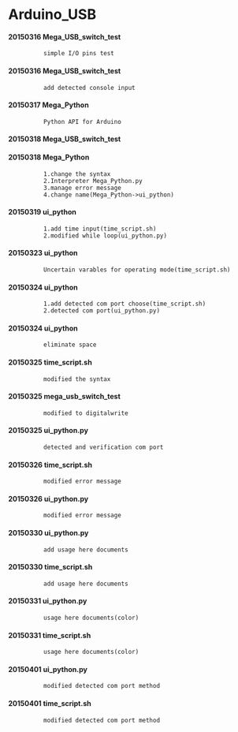 Arduino_USB
==========================================


#### 20150316 Mega_USB_switch_test
              simple I/O pins test

#### 20150316 Mega_USB_switch_test
              add detected console input

#### 20150317 Mega_Python
              Python API for Arduino

#### 20150318 Mega_USB_switch_test
#### 20150318 Mega_Python
              1.change the syntax
              2.Interpreter Mega_Python.py
              3.manage error message
              4.change name(Mega_Python->ui_python)

#### 20150319 ui_python
              1.add time input(time_script.sh)
              2.modified while loop(ui_python.py)

#### 20150323 ui_python
              Uncertain varables for operating mode(time_script.sh)

#### 20150324 ui_python
              1.add detected com port choose(time_script.sh)
              2.detected com port(ui_python.py)

#### 20150324 ui_python
              eliminate space

#### 20150325 time_script.sh
              modified the syntax

#### 20150325 mega_usb_switch_test
              modified to digitalwrite

#### 20150325 ui_python.py
              detected and verification com port

#### 20150326 time_script.sh
              modified error message

#### 20150326 ui_python.py
              modified error message

#### 20150330 ui_python.py
              add usage here documents

#### 20150330 time_script.sh
              add usage here documents

#### 20150331 ui_python.py
              usage here documents(color)

#### 20150331 time_script.sh
              usage here documents(color)

#### 20150401 ui_python.py
              modified detected com port method

#### 20150401 time_script.sh
              modified detected com port method
